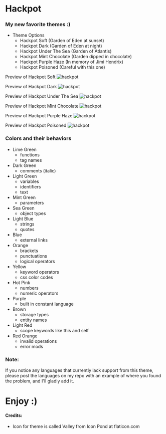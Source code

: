 # Hackpot

### My new favorite themes :)

* Theme Options
  * Hackpot Soft (Garden of Eden at sunset)
  * Hackpot Dark (Garden of Eden at night)
  * Hackpot Under The Sea (Garden of Atlantis)
  * Hackpot Mint Chocolate (Garden dipped in chocolate)
  * Hackpot Purple Haze (In memory of Jimi Hendrix)
  * Hackpot Poisoned (Careful with this one)

Preview of Hackpot Soft
![hackpot](https://github.com/wwmyers/hackpot/raw/master/images/hackpotsoft.png)

Preview of Hackpot Dark
![hackpot](https://github.com/wwmyers/hackpot/raw/master/images/hackpotdark.png)

Preview of Hackpot Under The Sea
![hackpot](https://github.com/wwmyers/hackpot/raw/master/images/hackpotunderthesea.png)

Preview of Hackpot Mint Chocolate
![hackpot](https://github.com/wwmyers/hackpot/raw/master/images/hackpotmintchocolate.png)

Preview of Hackpot Purple Haze
![hackpot](https://github.com/wwmyers/hackpot/raw/master/images/hackpotpurplehaze.png)

Preview of Hackpot Poisoned
![hackpot](https://github.com/wwmyers/hackpot/raw/master/images/hackpotpoisoned.png)

### Colors and their behaviors

* Lime Green
  * functions
  * tag names
* Dark Green
  * comments (italic)
* Light Green
  * variables
  * identifiers
  * text
* Mint Green
  * parameters
* Sea Green
  * object types
* Light Blue
  * strings
  * quotes
* Blue
  * external links
* Orange
  * brackets
  * punctuations
  * logical operators
* Yellow
  * keyword operators
  * css color codes
* Hot Pink
  * numbers
  * numeric operators
* Purple
  * built in constant language
* Brown
  * storage types
  * entity names
* Light Red
  * scope keywords like this and self
* Red Orange
  * invalid operations
  * error mods

### Note:

If you notice any languages that currently lack support from this theme, please post the languages on my repo with an example of where you found the problem, and I'll gladly add it.

# Enjoy :)

#### Credits:

* Icon for theme is called Valley from Icon Pond at flaticon.com

<!--ctrl+shift+v to preview-->